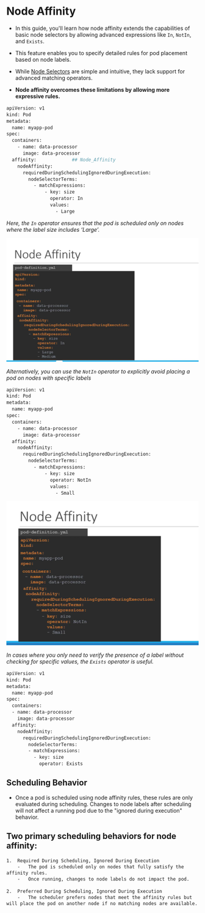 # Node Affinity
-   In this guide, you'll learn how node affinity extends the capabilities of basic node selectors by allowing advanced expressions like ```In```, ```NotIn```, and ```Exists```. 
-   This feature enables you to specify detailed rules for pod placement based on node labels.
-   While [Node Selectors](4.%20Node_Selector.md) are simple and intuitive, they lack support for advanced matching operators.

-   **Node affinity overcomes these limitations by allowing more expressive rules.**

```bash
apiVersion: v1
kind: Pod
metadata:
  name: myapp-pod
spec:
  containers:
    - name: data-processor
      image: data-processor
  affinity:             ## Node_Affinity
    nodeAffinity:
      requiredDuringSchedulingIgnoredDuringExecution:
        nodeSelectorTerms:
          - matchExpressions:
              - key: size
                operator: In
                values:
                  - Large
```
*Here, the ```In``` operator ensures that the pod is scheduled only on nodes where the label size includes ‘Large’.*

![](../../images/kubernetes_node_affinity.png)


*Alternatively, you can use the ```NotIn``` operator to explicitly avoid placing a pod on nodes with specific labels*


```bash
apiVersion: v1
kind: Pod
metadata:
  name: myapp-pod
spec:
  containers:
    - name: data-processor
      image: data-processor
  affinity:
    nodeAffinity:
      requiredDuringSchedulingIgnoredDuringExecution:
        nodeSelectorTerms:
          - matchExpressions:
              - key: size
                operator: NotIn
                values:
                  - Small
```
![](../../images/kubernetes_node_affinity1.png)



*In cases where you only need to verify the presence of a label without checking for specific values, the ```Exists``` operator is useful.*

```bash
apiVersion: v1
kind: Pod
metadata:
  name: myapp-pod
spec:
  containers:
  - name: data-processor
    image: data-processor
  affinity:
    nodeAffinity:
      requiredDuringSchedulingIgnoredDuringExecution:
        nodeSelectorTerms:
        - matchExpressions:
          - key: size
            operator: Exists
```

## Scheduling Behavior
-   Once a pod is scheduled using node affinity rules, these rules are only evaluated during scheduling. Changes to node labels after scheduling will not affect a running pod due to the "ignored during execution" behavior.


## Two primary scheduling behaviors for node affinity:

    1.  Required During Scheduling, Ignored During Execution
        -   The pod is scheduled only on nodes that fully satisfy the affinity rules.
        -   Once running, changes to node labels do not impact the pod.

    2.  Preferred During Scheduling, Ignored During Execution
        -   The scheduler prefers nodes that meet the affinity rules but will place the pod on another node if no matching nodes are available.